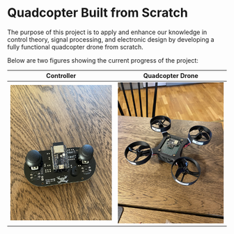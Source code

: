 # Quadcopter Built from Scratch

The purpose of this project is to apply and enhance our knowledge in control theory, signal processing, and electronic design by developing a fully functional quadcopter drone from scratch.

Below are two figures showing the current progress of the project:

| Controller | Quadcopter Drone  |                                                                                                                                                   
| ---           | ---           |                                                                                                                                                   
| ![](https://github.com/ElektroJonas/DIY-Quadcopter/blob/main/Pictures/IMG_3621.jpg)  |  ![](https://github.com/ElektroJonas/DIY-Quadcopter/blob/main/Pictures/IMG_3623.jpg) |

